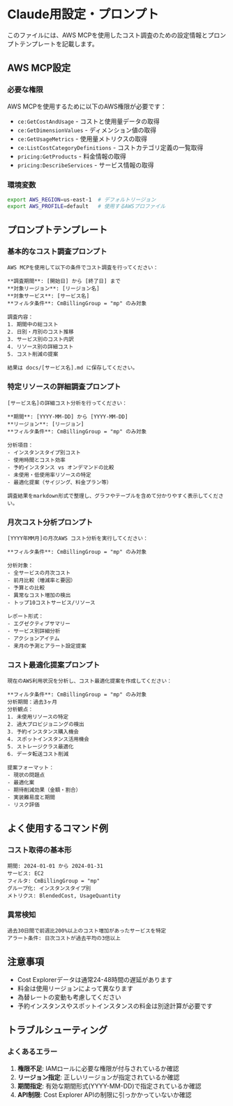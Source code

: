 # Claude用設定・プロンプト

このファイルには、AWS MCPを使用したコスト調査のための設定情報とプロンプトテンプレートを記載します。

## AWS MCP設定

### 必要な権限
AWS MCPを使用するために以下のAWS権限が必要です：

- `ce:GetCostAndUsage` - コストと使用量データの取得
- `ce:GetDimensionValues` - ディメンション値の取得
- `ce:GetUsageMetrics` - 使用量メトリクスの取得
- `ce:ListCostCategoryDefinitions` - コストカテゴリ定義の一覧取得
- `pricing:GetProducts` - 料金情報の取得
- `pricing:DescribeServices` - サービス情報の取得

### 環境変数
```bash
export AWS_REGION=us-east-1  # デフォルトリージョン
export AWS_PROFILE=default   # 使用するAWSプロファイル
```

## プロンプトテンプレート

### 基本的なコスト調査プロンプト

```
AWS MCPを使用して以下の条件でコスト調査を行ってください：

**調査期間**: [開始日] から [終了日] まで
**対象リージョン**: [リージョン名]
**対象サービス**: [サービス名]
**フィルタ条件**: CmBillingGroup = "mp" のみ対象

調査内容：
1. 期間中の総コスト
2. 日別・月別のコスト推移
3. サービス別のコスト内訳
4. リソース別の詳細コスト
5. コスト削減の提案

結果は docs/[サービス名].md に保存してください。
```

### 特定リソースの詳細調査プロンプト

```
[サービス名]の詳細コスト分析を行ってください：

**期間**: [YYYY-MM-DD] から [YYYY-MM-DD]
**リージョン**: [リージョン]
**フィルタ条件**: CmBillingGroup = "mp" のみ対象

分析項目：
- インスタンスタイプ別コスト
- 使用時間とコスト効率
- 予約インスタンス vs オンデマンドの比較
- 未使用・低使用率リソースの特定
- 最適化提案（サイジング、料金プラン等）

調査結果をmarkdown形式で整理し、グラフやテーブルを含めて分かりやすく表示してください。
```

### 月次コスト分析プロンプト

```
[YYYY年MM月]の月次AWS コスト分析を実行してください：

**フィルタ条件**: CmBillingGroup = "mp" のみ対象

分析対象：
- 全サービスの月次コスト
- 前月比較（増減率と要因）
- 予算との比較
- 異常なコスト増加の検出
- トップ10コストサービス/リソース

レポート形式：
- エグゼクティブサマリー
- サービス別詳細分析
- アクションアイテム
- 来月の予測とアラート設定提案
```

### コスト最適化提案プロンプト

```
現在のAWS利用状況を分析し、コスト最適化提案を作成してください：

**フィルタ条件**: CmBillingGroup = "mp" のみ対象
分析期間：過去3ヶ月
分析観点：
1. 未使用リソースの特定
2. 過大プロビジョニングの検出
3. 予約インスタンス購入機会
4. スポットインスタンス活用機会
5. ストレージクラス最適化
6. データ転送コスト削減

提案フォーマット：
- 現状の問題点
- 最適化案
- 期待削減効果（金額・割合）
- 実装難易度と期間
- リスク評価
```

## よく使用するコマンド例

### コスト取得の基本形
```
期間: 2024-01-01 から 2024-01-31
サービス: EC2
フィルタ: CmBillingGroup = "mp"
グループ化: インスタンスタイプ別
メトリクス: BlendedCost, UsageQuantity
```

### 異常検知
```
過去30日間で前週比200%以上のコスト増加があったサービスを特定
アラート条件: 日次コストが過去平均の3倍以上
```

## 注意事項

- Cost Explorerデータは通常24-48時間の遅延があります
- 料金は使用リージョンによって異なります
- 為替レートの変動も考慮してください
- 予約インスタンスやスポットインスタンスの料金は別途計算が必要です

## トラブルシューティング

### よくあるエラー
1. **権限不足**: IAMロールに必要な権限が付与されているか確認
2. **リージョン指定**: 正しいリージョンが指定されているか確認
3. **期間指定**: 有効な期間形式(YYYY-MM-DD)で指定されているか確認
4. **API制限**: Cost Explorer APIの制限に引っかかっていないか確認